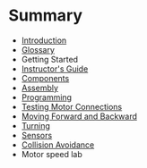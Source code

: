 # Summary

* [Introduction](README.md)
* [Glossary](glossary.md)
* Getting Started
* [Instructor's Guide](instructors-guide.md)
* [Components](components.md)
* [Assembly](assembly.md)
* [Programming](programming.md)
* [Testing Motor Connections](testing-motor-connections.md)
* [Moving Forward and Backward](moving-forward-and-backward.md)
* [Turning](turning.md)
* [Sensors](sensors.md)
* [Collision Avoidance](collision-avoidance.md)
* Motor speed lab

